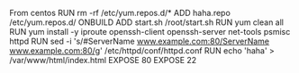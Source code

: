 From centos
RUN rm -rf /etc/yum.repos.d/*
ADD haha.repo /etc/yum.repos.d/
ONBUILD ADD start.sh /root/start.sh
RUN yum clean all
RUN yum install -y iproute openssh-client openssh-server net-tools psmisc httpd
RUN sed -i 's/#ServerName www.example.com:80/ServerName www.example.com:80/g' /etc/httpd/conf/httpd.conf
RUN echo 'haha' > /var/www/html/index.html
EXPOSE 80
EXPOSE 22
